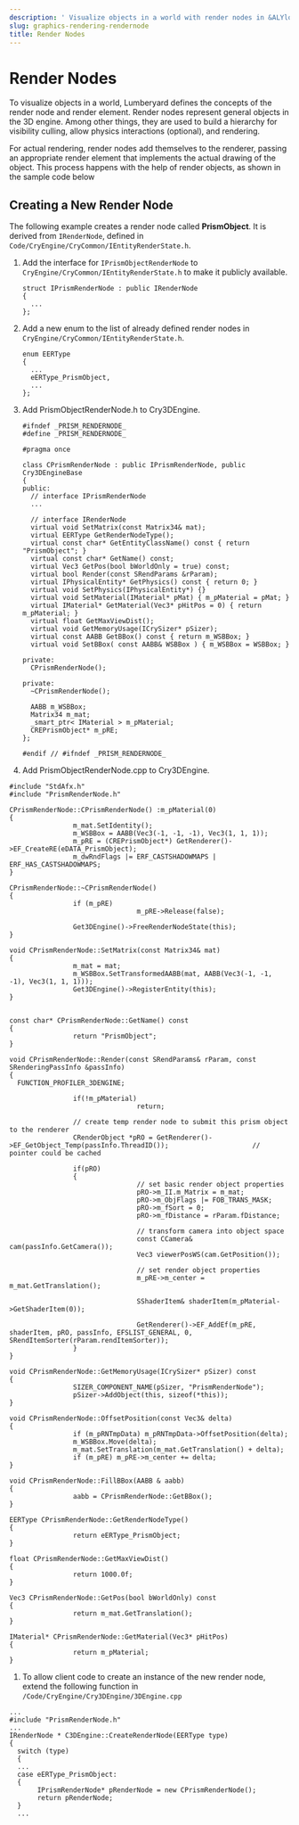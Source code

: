 ```yaml
---
description: ' Visualize objects in a world with render nodes in &ALYlong;. '
slug: graphics-rendering-rendernode
title: Render Nodes
---
```

# Render Nodes<a name="graphics-rendering-rendernode"></a>

To visualize objects in a world, Lumberyard defines the concepts of the render node and render element\. Render nodes represent general objects in the 3D engine\. Among other things, they are used to build a hierarchy for visibility culling, allow physics interactions \(optional\), and rendering\.

For actual rendering, render nodes add themselves to the renderer, passing an appropriate render element that implements the actual drawing of the object\. This process happens with the help of render objects, as shown in the sample code below

## Creating a New Render Node<a name="graphics-rendering-rendernode-new"></a>

The following example creates a render node called **PrismObject**\. It is derived from `IRenderNode`, defined in `Code/CryEngine/CryCommon/IEntityRenderState.h`\.

1. Add the interface for `IPrismObjectRenderNode` to `CryEngine/CryCommon/IEntityRenderState.h` to make it publicly available\. 

   ```
   struct IPrismRenderNode : public IRenderNode
   {
   	 ...
   };
   ```

1. Add a new enum to the list of already defined render nodes in `CryEngine/CryCommon/IEntityRenderState.h`\. 

   ```
   enum EERType
   {
   	 ...
   	 eERType_PrismObject,
   	 ...
   };
   ```

1. Add PrismObjectRenderNode\.h to Cry3DEngine\. 

   ```
   #ifndef _PRISM_RENDERNODE_
   #define _PRISM_RENDERNODE_
   
   #pragma once
   
   class CPrismRenderNode : public IPrismRenderNode, public Cry3DEngineBase
   {
   public:
   	 // interface IPrismRenderNode
   	 ...
   
   	 // interface IRenderNode
   	 virtual void SetMatrix(const Matrix34& mat);
   	 virtual EERType GetRenderNodeType();
   	 virtual const char* GetEntityClassName() const { return "PrismObject"; }
   	 virtual const char* GetName() const;
   	 virtual Vec3 GetPos(bool bWorldOnly = true) const;
   	 virtual bool Render(const SRendParams &rParam);
   	 virtual IPhysicalEntity* GetPhysics() const { return 0; }
   	 virtual void SetPhysics(IPhysicalEntity*) {}
   	 virtual void SetMaterial(IMaterial* pMat) { m_pMaterial = pMat; }
   	 virtual IMaterial* GetMaterial(Vec3* pHitPos = 0) { return m_pMaterial; }
   	 virtual float GetMaxViewDist();
   	 virtual void GetMemoryUsage(ICrySizer* pSizer);
   	 virtual const AABB GetBBox() const { return m_WSBBox; }
   	 virtual void SetBBox( const AABB& WSBBox ) { m_WSBBox = WSBBox; }
   
   private:
   	 CPrismRenderNode();
   
   private:
   	 ~CPrismRenderNode();
   
   	 AABB m_WSBBox;
   	 Matrix34 m_mat;
   	 _smart_ptr< IMaterial > m_pMaterial;
   	 CREPrismObject* m_pRE;
   };
   
   #endif // #ifndef _PRISM_RENDERNODE_
   ```

1.  Add PrismObjectRenderNode\.cpp to Cry3DEngine\. 

   ```
   #include "StdAfx.h"
   #include "PrismRenderNode.h"
   
   CPrismRenderNode::CPrismRenderNode() :m_pMaterial(0)
   {
                   m_mat.SetIdentity();
                   m_WSBBox = AABB(Vec3(-1, -1, -1), Vec3(1, 1, 1));
                   m_pRE = (CREPrismObject*) GetRenderer()->EF_CreateRE(eDATA_PrismObject);
                   m_dwRndFlags |= ERF_CASTSHADOWMAPS | ERF_HAS_CASTSHADOWMAPS;
   }
   
   CPrismRenderNode::~CPrismRenderNode()
   {
                   if (m_pRE)
                                   m_pRE->Release(false);
                   
                   Get3DEngine()->FreeRenderNodeState(this);
   }
   
   void CPrismRenderNode::SetMatrix(const Matrix34& mat)
   {
                   m_mat = mat;
                   m_WSBBox.SetTransformedAABB(mat, AABB(Vec3(-1, -1, -1), Vec3(1, 1, 1)));
                   Get3DEngine()->RegisterEntity(this);
   }
   
   
   const char* CPrismRenderNode::GetName() const
   {
                   return "PrismObject";
   }
   
   void CPrismRenderNode::Render(const SRendParams& rParam, const SRenderingPassInfo &passInfo)
   {
     FUNCTION_PROFILER_3DENGINE;
   
                   if(!m_pMaterial)
                                   return;
   
                   // create temp render node to submit this prism object to the renderer
                   CRenderObject *pRO = GetRenderer()->EF_GetObject_Temp(passInfo.ThreadID());                     // pointer could be cached
   
                   if(pRO)
                   {
                                   // set basic render object properties
                                   pRO->m_II.m_Matrix = m_mat;
                                   pRO->m_ObjFlags |= FOB_TRANS_MASK;
                                   pRO->m_fSort = 0;
                                   pRO->m_fDistance = rParam.fDistance;
   
                                   // transform camera into object space
                                   const CCamera& cam(passInfo.GetCamera());
                                   Vec3 viewerPosWS(cam.GetPosition());
   
                                   // set render object properties
                                   m_pRE->m_center = m_mat.GetTranslation();
   
                                   SShaderItem& shaderItem(m_pMaterial->GetShaderItem(0));
   
                                   GetRenderer()->EF_AddEf(m_pRE, shaderItem, pRO, passInfo, EFSLIST_GENERAL, 0, SRendItemSorter(rParam.rendItemSorter));
                   }
   }
   
   void CPrismRenderNode::GetMemoryUsage(ICrySizer* pSizer) const
   {
                   SIZER_COMPONENT_NAME(pSizer, "PrismRenderNode");
                   pSizer->AddObject(this, sizeof(*this));
   }
   
   void CPrismRenderNode::OffsetPosition(const Vec3& delta)
   {
                   if (m_pRNTmpData) m_pRNTmpData->OffsetPosition(delta);
                   m_WSBBox.Move(delta);
                   m_mat.SetTranslation(m_mat.GetTranslation() + delta);
                   if (m_pRE) m_pRE->m_center += delta;
   }
   
   void CPrismRenderNode::FillBBox(AABB & aabb)
   {
                   aabb = CPrismRenderNode::GetBBox();
   }
   
   EERType CPrismRenderNode::GetRenderNodeType()
   {
                   return eERType_PrismObject;
   }
   
   float CPrismRenderNode::GetMaxViewDist()
   {
                   return 1000.0f;
   }
   
   Vec3 CPrismRenderNode::GetPos(bool bWorldOnly) const
   {
                   return m_mat.GetTranslation();
   }
   
   IMaterial* CPrismRenderNode::GetMaterial(Vec3* pHitPos) 
   { 
                   return m_pMaterial; 
   }
   ```

1.  To allow client code to create an instance of the new render node, extend the following function in `/Code/CryEngine/Cry3DEngine/3DEngine.cpp` 

   ```
   ...
   #include "PrismRenderNode.h"
   ...
   IRenderNode * C3DEngine::CreateRenderNode(EERType type)
   {
   	 switch (type)
   	 {
   	 ...
   	 case eERType_PrismObject:
   	 {
   		  IPrismRenderNode* pRenderNode = new CPrismRenderNode();
   		  return pRenderNode;
   	 }
   	 ...
   ```